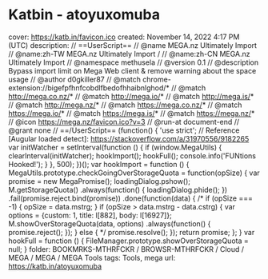 # Katbin - atoyuxomuba

cover: https://katb.in/favicon.ico
created: November 14, 2022 4:17 PM (UTC)
description: // ==UserScript== // @name         MEGA.nz Ultimately Import // @name:zh-TW   MEGA.nz Ultimately Import / // @name:zh-CN   MEGA.nz Ultimately Import // @namespace    methusela // @version      0.1 // @description  Bypass import limit on Mega Web client & remove warning about the space usage // @author       d0gkiller87 // @match        chrome-extension://bigefpfhnfcobdlfbedofhhaibnlghod/* // @match        http://mega.co.nz/* // @match        http://mega.io/* // @match        http://mega.is/* // @match        http://mega.nz/* // @match        https://mega.co.nz/* // @match        https://mega.io/* // @match        https://mega.is/* // @match        https://mega.nz/* // @icon         https://mega.nz/favicon.ico?v=3 // @run-at       document-end // @grant        none // ==/UserScript==  (function() {     'use strict';     // Reference [Augular loaded detect]: https://stackoverflow.com/a/31970556/9182265     var initWatcher = setInterval(function () {         if (window.MegaUtils) {             clearInterval(initWatcher);             hookImport();             hookFull();             console.info('FUNtions Hooked!');         }     }, 500); })();  var hookImport = function () {     MegaUtils.prototype.checkGoingOverStorageQuota = function(opSize) {         var promise = new MegaPromise();         loadingDialog.pshow();          M.getStorageQuota()             .always(function() {             loadingDialog.phide();         })             .fail(promise.reject.bind(promise))             .done(function(data) {              /*             if (opSize === -1) {                 opSize = data.mstrg;             }              if (opSize > data.mstrg - data.cstrg) {                 var options = {custom: 1, title: l[882], body: l[16927]};                  M.showOverStorageQuota(data, options)                     .always(function() {                     promise.reject();                 });             }             else {             */             promise.resolve();         });         return promise;     }; }  var hookFull = function () {     FileManager.prototype.showOverStorageQuota = null; }
folder: BOOKMRKS-MTHRFCKR / BROWSR-MTHRFCKR / Cloud / MEGA / MEGA / MEGA Tools
tags: Tools, mega
url: https://katb.in/atoyuxomuba